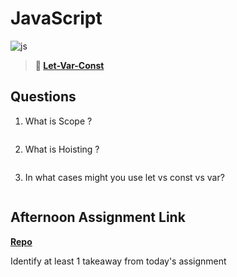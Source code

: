 # JavaScript

![js](https://bcw.blob.core.windows.net/public/img/courses/js.gif)

> **📖 [Let-Var-Const](https://codeworksacademy.com/fs-student-guide/resources/wk2/01-Let-Var-Const)**

## Questions

1. What is Scope ?
```

```
2. What is Hoisting ?
```

```
3. In what cases might you use let vs const vs var?
```

```
## Afternoon Assignment Link

**[Repo](https://github.com/ksquaredcoding/<ASSIGNMENT_REPO>)**

Identify at least 1 takeaway from today's assignment
```

```